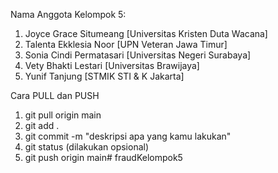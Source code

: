 Nama Anggota Kelompok 5:
1. Joyce Grace Situmeang [Universitas Kristen Duta Wacana]
2. Talenta Ekklesia Noor [UPN Veteran Jawa Timur]
3. Sonia Cindi Permatasari [Universitas Negeri Surabaya]
4. Vety Bhakti Lestari [Universitas Brawijaya]
5. Yunif Tanjung [STMIK STI & K Jakarta]

Cara PULL dan PUSH
1. git pull origin main
2. git add .
3. git commit -m "deskripsi apa yang kamu lakukan"
4. git status (dilakukan opsional)
5. git push origin main# fraudKelompok5
